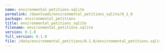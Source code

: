 ```yaml
---
name: environmental-petitions-sqlite
permalink: /downloads/environmental_petitions_sqlite/0_1_0
package: environmental_petitions
title: environmental_petitions_sqlite
filename: environmental_petitions.sqlite
version: 0.1.0
full_version: 0.1.0
file: /data/environmental_petitions/0.1.0/environmental_petitions.sqlite
---
```

